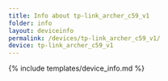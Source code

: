 ```yaml
---
title: Info about tp-link_archer_c59_v1
folder: info
layout: deviceinfo
permalink: /devices/tp-link_archer_c59_v1/
device: tp-link_archer_c59_v1
---
```

{% include templates/device_info.md %}

